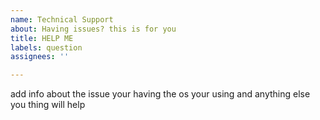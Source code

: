 ```yaml
---
name: Technical Support
about: Having issues? this is for you
title: HELP ME
labels: question
assignees: ''

---
```


add info about the issue your having the os your using and anything else you thing will help
